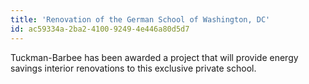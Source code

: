 ```yaml
---
title: 'Renovation of the German School of Washington, DC'
id: ac59334a-2ba2-4100-9249-4e446a80d5d7
---
```

Tuckman-Barbee has been awarded a project that will provide energy savings interior renovations to this exclusive private school.